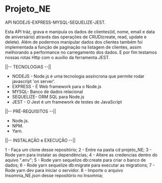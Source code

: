 # Projeto_NE

API NODEJS-EXPRESS-MYSQL-SEQUELIZE-JEST.

Esta API tráz, grava e manipula os dados de clientes(id, nome, email e data de aniversário) através das operações de CRUD(create, read, update e delete). Além de podermos manipular dados dos clientes também foi implementada a função de paginação na listagem de clientes, assim melhorando a performance no carregamento dos dados. E por fim testamos nossas rotas Http com o auxilio da ferramenta JEST.


||-- TECNOLOGIAS --||

* NODEJS - Node.js é uma tecnologia assíncrona que permite rodar javascript 'on server'.
* EXPRESS - É Web framework para o Node.js
* MYSQL- Banco de dados relacional
* SEQUELIZE- ORM SQL para Node.js
* JEST - O Jest é um framework de testes de JavaScript

||-- PRÉ-REQUISITOS --||

* Node.js.
* NPM.
* Yarn.


||-- INSTALAÇÂO e EXECUÇÂO --||

1 - Faça um clone desse repositório;
2 - Entre na pasta cd projeto_NE;
3 - Rode yarn para instalar as dependências;
4 - Altere as credencias dentro do aquivo ".env";
5 - Rode yarn sequelize db:create para criar o banco de dados;
6 - Rode yarn sequelize db:migrate para executar as migrations;
7 - Rode yarn dev para iniciar o servidor.
8 - Importe o arquivo Insomnia_NE.json desse repositório no Insomnia;





